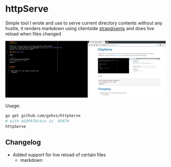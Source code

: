 httpServe
=============

Simple tool I wrote and use to serve current directory contents without
any hustle, it renders markdown using clientside [strapdownjs](http://strapdownjs.com/)
and does live reload when files changed

![split](doc/split.png)

Usage:

```bash
go get github.com/gohxs/httpServe
# with $GOPATH/bin in  $PATH
httpServe
```

Changelog
---------

* Added support for live reload of certain files
  * markdown
